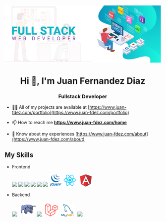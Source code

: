 
![fullstack](/images/fullstack1.jpg)

<h1 align="center">Hi 👋, I'm Juan Fernandez Diaz</h1>
<h3 align="center">Fullstack Developer</h3>

- 👨‍💻 All of my projects are available at [https://www.juan-fdez.com/portfolio](https://www.juan-fdez.com/portfolio)

- 📫 How to reach me **https://www.juan-fdez.com/home**

- 📄 Know about my experiences [https://www.juan-fdez.com/about](https://www.juan-fdez.com/about)

## My Skills

- Frontend
  <p>
    <img src="https://img.icons8.com/color/48/000000/html-5--v1.png"/>
    <img src="https://img.icons8.com/color/48/000000/css3.png"/>
    <img src="https://img.icons8.com/color/48/000000/sass.png"/>
    <img src="https://img.icons8.com/color/48/000000/bootstrap.png"/>
    <img src="https://img.icons8.com/color/48/000000/javascript--v1.png"/>
    <img src="https://img.icons8.com/color/48/000000/typescript.png"/>
    <img src="/images/jquery.png"/ width="42px">
    <img src="/images/react.png"/ width="42px"> &nbsp;
    <img src="/images/angular.png"/ width="38px">
  </p>

- Backend
   <p>
    <img src="https://img.icons8.com/fluency/48/000000/node-js.png"/> &nbsp;
  <img src="/images/php.png"/ width="48px">
    <img src="https://img.icons8.com/offices/48/000000/php-logo.png"/> &nbsp;
    <img src="/images/laravel.png"/ width="40px"> &nbsp;
    <img src="/images/mysql.png"/ width="40px"> &nbsp;
    <img src="https://img.icons8.com/color/48/000000/mongodb.png"/>
  </p>
  

